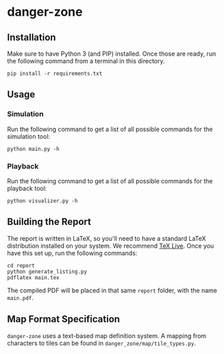 # danger-zone

## Installation
Make sure to have Python 3 (and PIP) installed. Once those are ready, run the following command from a terminal in this directory.

```commandline
pip install -r requirements.txt
```

## Usage

### Simulation
Run the following command to get a list of all possible commands for the simulation tool:

```commandline
python main.py -h
```

### Playback
Run the following command to get a list of all possible commands for the playback tool:

```commandline
python visualizer.py -h
```

## Building the Report
The report is written in LaTeX, so you'll need to have a standard LaTeX distribution installed on your system. We recommend [TeX Live](https://www.tug.org/texlive/acquire-netinstall.html). Once you have this set up, run the following commands:

```commandline
cd report
python generate_listing.py
pdflatex main.tex
```

The compiled PDF will be placed in that same `report` folder, with the name `main.pdf`.

## Map Format Specification
`danger-zone` uses a text-based map definition system. A mapping from characters to tiles can be found in `danger_zone/map/tile_types.py`.